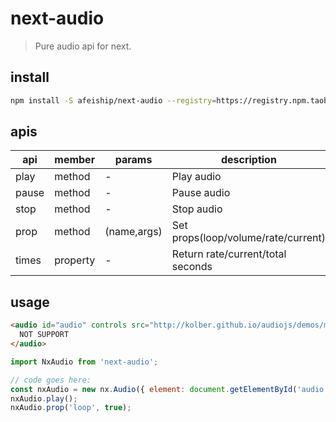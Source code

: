 # next-audio
> Pure audio api for next.

## install
```bash
npm install -S afeiship/next-audio --registry=https://registry.npm.taobao.org
```

## apis
| api   | member   | params      | description                         |
| ----- | -------- | ----------- | ----------------------------------- |
| play  | method   | -           | Play audio                          |
| pause | method   | -           | Pause audio                         |
| stop  | method   | -           | Stop audio                          |
| prop  | method   | (name,args) | Set props(loop/volume/rate/current) |
| times | property | -           | Return rate/current/total seconds        |

## usage
```html
<audio id="audio" controls src="http://kolber.github.io/audiojs/demos/mp3/juicy.mp3">
  NOT SUPPORT
</audio>
```

```js
import NxAudio from 'next-audio';

// code goes here:
const nxAudio = new nx.Audio({ element: document.getElementById('audio') });
nxAudio.play();
nxAudio.prop('loop', true);
```
